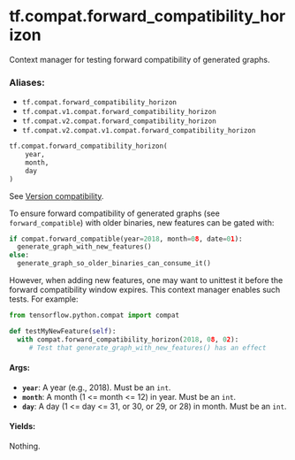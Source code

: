 <div itemscope itemtype="http://developers.google.com/ReferenceObject">
<meta itemprop="name" content="tf.compat.forward_compatibility_horizon" />
<meta itemprop="path" content="Stable" />
</div>

# tf.compat.forward_compatibility_horizon

Context manager for testing forward compatibility of generated graphs.

### Aliases:

* `tf.compat.forward_compatibility_horizon`
* `tf.compat.v1.compat.forward_compatibility_horizon`
* `tf.compat.v2.compat.forward_compatibility_horizon`
* `tf.compat.v2.compat.v1.compat.forward_compatibility_horizon`

``` python
tf.compat.forward_compatibility_horizon(
    year,
    month,
    day
)
```

<!-- Placeholder for "Used in" -->

See [Version
compatibility](https://tensorflow.org/guide/version_compat#backward_forward).

To ensure forward compatibility of generated graphs (see `forward_compatible`)
with older binaries, new features can be gated with:

```python
if compat.forward_compatible(year=2018, month=08, date=01):
  generate_graph_with_new_features()
else:
  generate_graph_so_older_binaries_can_consume_it()
```

However, when adding new features, one may want to unittest it before
the forward compatibility window expires. This context manager enables
such tests. For example:

```python
from tensorflow.python.compat import compat

def testMyNewFeature(self):
  with compat.forward_compatibility_horizon(2018, 08, 02):
     # Test that generate_graph_with_new_features() has an effect
```

#### Args:


* <b>`year`</b>:  A year (e.g., 2018). Must be an `int`.
* <b>`month`</b>: A month (1 <= month <= 12) in year. Must be an `int`.
* <b>`day`</b>:   A day (1 <= day <= 31, or 30, or 29, or 28) in month. Must be an
  `int`.


#### Yields:

Nothing.
